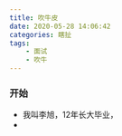 ```yaml
---
title: 吹牛皮
date: 2020-05-28 14:06:42
categories: 瞎扯
tags:
    - 面试
    - 吹牛
---
```


### 开始

- 我叫李旭，12年长大毕业，
- 